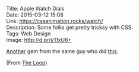 Title: Apple Watch Dials  
Date: 2015-03-12 15:08  
Link: https://cssanimation.rocks/watch/  
Description: Some folks get pretty tricksy with CSS.  
Tags: Web Design  
Image: http://d.pr/i/11xU6+  

[Another][1] gem from the same guy who did [this][2].

(From [The Loop][3])

[1]: /2015/3/3/css-clocks "My link to another great pure CSS animation"
[2]: https://cssanimation.rocks/clocks/ "Another sweet CSS animation"
[3]: http://www.loopinsight.com/2015/03/12/apple-watch-activity-dial-in-css/ "Source post from The Loop"